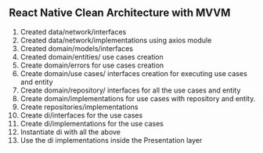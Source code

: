 ## React Native Clean Architecture with MVVM

1. Created data/network/interfaces
2. Created data/network/implementations using axios module
3. Created domain/models/interfaces
4. Created domain/entities/ use cases creation
5. Create domain/errors for use cases creation
6. Create domain/use cases/ interfaces creation for executing use cases and entity
7. Create domain/repository/ interfaces for all the use cases and entity
8. Create domain/implementations for use cases with repository and entity.
9. Create repositories/implementations
10. Create di/interfaces for the use cases
11. Create di/implementations for the use cases
12. Instantiate di with all the above
13. Use the di implementations inside the Presentation layer
